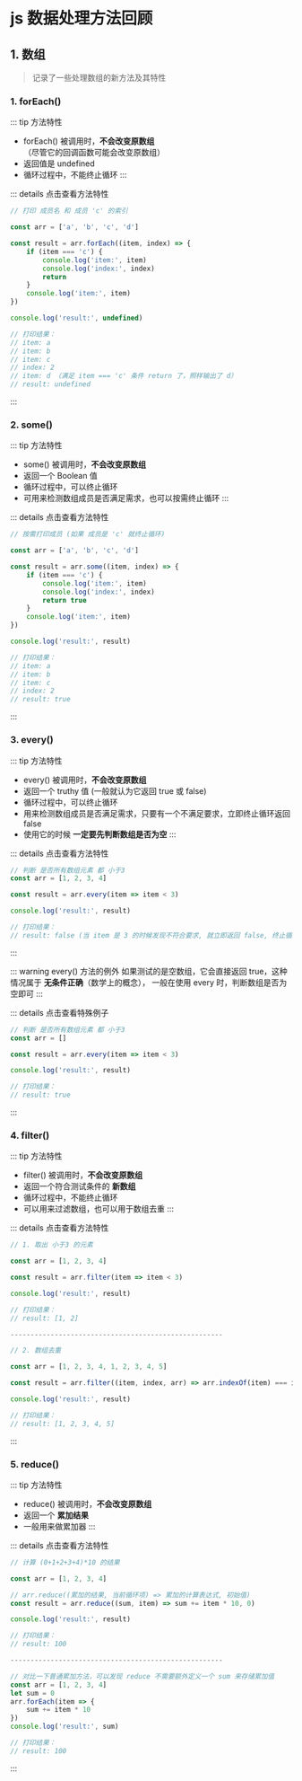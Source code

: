 # js 数据处理方法回顾

## 1. 数组

> 记录了一些处理数组的新方法及其特性

### 1. forEach()
::: tip 方法特性
- forEach() 被调用时，**不会改变原数组**（尽管它的回调函数可能会改变原数组）
- 返回值是 undefined
- 循环过程中，不能终止循环
:::

::: details 点击查看方法特性
``` js
// 打印 成员名 和 成员 'c' 的索引

const arr = ['a', 'b', 'c', 'd']

const result = arr.forEach((item, index) => {
    if (item === 'c') {
        console.log('item:', item)
        console.log('index:', index)
        return
    }
    console.log('item:', item)
})

console.log('result:', undefined)

// 打印结果：
// item: a
// item: b
// item: c
// index: 2
// item: d （满足 item === 'c' 条件 return 了，照样输出了 d）
// result: undefined
```
:::

### 2. some()
::: tip 方法特性
- some() 被调用时，**不会改变原数组**
- 返回一个 Boolean 值
- 循环过程中，可以终止循环
- 可用来检测数组成员是否满足需求，也可以按需终止循环
:::

::: details 点击查看方法特性
``` js
// 按需打印成员 (如果 成员是 'c' 就终止循环)

const arr = ['a', 'b', 'c', 'd']

const result = arr.some((item, index) => {
    if (item === 'c') {
        console.log('item:', item)
        console.log('index:', index)
        return true
    }
    console.log('item:', item)
})

console.log('result:', result)

// 打印结果：
// item: a
// item: b
// item: c
// index: 2
// result: true
```
:::

### 3. every()
::: tip 方法特性
- every() 被调用时，**不会改变原数组**
- 返回一个 truthy 值 (一般就认为它返回 true 或 false)
- 循环过程中，可以终止循环
- 用来检测数组成员是否满足需求，只要有一个不满足要求，立即终止循环返回 false
- 使用它的时候 **一定要先判断数组是否为空** 
:::

::: details 点击查看方法特性
``` js
// 判断 是否所有数组元素 都 小于3
const arr = [1, 2, 3, 4]

const result = arr.every(item => item < 3)

console.log('result:', result)

// 打印结果：
// result: false (当 item 是 3 的时候发现不符合要求, 就立即返回 false, 终止循环)
```
:::

::: warning every() 方法的例外
如果测试的是空数组，它会直接返回 true，这种情况属于 **无条件正确**（数学上的概念），
一般在使用 every 时，判断数组是否为空即可
:::

::: details 点击查看特殊例子
``` js
// 判断 是否所有数组元素 都 小于3
const arr = []

const result = arr.every(item => item < 3)

console.log('result:', result)

// 打印结果：
// result: true
```
:::

### 4. filter()
::: tip 方法特性
- filter() 被调用时，**不会改变原数组**
- 返回一个符合测试条件的 **新数组**
- 循环过程中，不能终止循环
- 可以用来过滤数组，也可以用于数组去重
:::

::: details 点击查看方法特性
``` js
// 1. 取出 小于3 的元素

const arr = [1, 2, 3, 4]

const result = arr.filter(item => item < 3)

console.log('result:', result)

// 打印结果：
// result: [1, 2]

-----------------------------------------------------

// 2. 数组去重

const arr = [1, 2, 3, 4, 1, 2, 3, 4, 5]

const result = arr.filter((item, index, arr) => arr.indexOf(item) === index)

console.log('result:', result)

// 打印结果：
// result: [1, 2, 3, 4, 5]
```
:::

### 5. reduce()
::: tip 方法特性
- reduce() 被调用时，**不会改变原数组**
- 返回一个 **累加结果**
- 一般用来做累加器
:::

::: details 点击查看方法特性
``` js
// 计算 (0+1+2+3+4)*10 的结果

const arr = [1, 2, 3, 4]

// arr.reduce((累加的结果, 当前循环项) => 累加的计算表达式, 初始值)
const result = arr.reduce((sum, item) => sum += item * 10, 0)

console.log('result:', result)

// 打印结果：
// result: 100

-----------------------------------------------------

// 对比一下普通累加方法，可以发现 reduce 不需要额外定义一个 sum 来存储累加值
const arr = [1, 2, 3, 4]
let sum = 0
arr.forEach(item => {
    sum += item * 10
})
console.log('result:', sum)

// 打印结果：
// result: 100
```
:::
